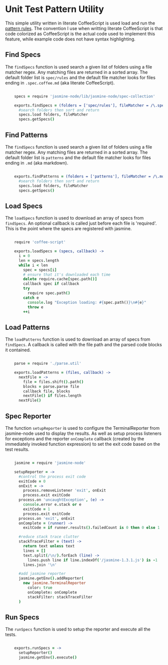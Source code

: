 Unit Test Pattern Utility
=========================

This simple utility written in literate CoffeeScript is used load and run the [pattern rules](../rules). The convention I use when writting literate CoffeeScript is that code colorized as CoffeeScript is the actual code used to implement this feature, while example code does not have syntax highlighting.

Find Specs
----------

The `findSpecs` function is used search a given list of folders using a file matcher regex. Any matching files are returned in a sorted array. The default folder list is `spec/rules` and the default file matcher looks for files ending in `.spec.coffee.md` (aka literate CoffeeScript).

```CoffeeScript

    specs = require 'jasmine-node/lib/jasmine-node/spec-collection'

    exports.findSpecs = (folders = ['spec/rules'], fileMatcher = /\.spec\.coffee\.md$/i) ->
      #search folders then sort and return
      specs.load folders, fileMatcher
      specs.getSpecs()
```

Find Patterns
-------------

The `findSpecs` function is used search a given list of folders using a file matcher regex. Any matching files are returned in a sorted array. The default folder list is `patterns` and the default file matcher looks for files ending in `.md` (aka markdown).

```CoffeeScript

    exports.findPatterns = (folders = ['patterns'], fileMatcher = /\.md$/i) ->
      #search folders then sort and return
      specs.load folders, fileMatcher
      specs.getSpecs()
```

Load Specs
----------

The `loadSpecs` function is used to download an array of specs from `findSpecs`. An optional callback is called just before each file is 'required'. This is the point where the specs are registered with jasmine.

```CoffeeScript

    require 'coffee-script'

    exports.loadSpecs = (specs, callback) ->
      i = 0
      len = specs.length
      while i < len
        spec = specs[i]
        # ensure that it's downloaded each time
        delete require.cache[spec.path()]
        callback spec if callback
        try
          require spec.path()
        catch e
          console.log "Exception loading: #{spec.path()}\n#{e}"
          throw e
        ++i
```

Load Patterns
-------------

The `loadPatterns` function is used to download an array of specs from `findSpecs`. A callback is called with the file path and the parsed code blocks it contained.

```CoffeeScript

    parse = require './parse.util'

    exports.loadPatterns = (files, callback) ->
      nextFile = ->
        file = files.shift().path()
        blocks = parse.parse file
        callback file, blocks
        nextFile() if files.length
      nextFile()
```

Spec Reporter
-------------

The function `setupReporter` is used to configure the TerminalReporter from jasmine-node used to display the results. As well as setup process listeners for exceptions and the reporter `onComplete` callback (created by the immediately invoked function expression) to set the exit code based on the test results.

```CoffeeScript

    jasmine = require 'jasmine-node'

    setupReporter = ->
      #control the process exit code
      exitCode = 0
      onExit = ->
        process.removeListener 'exit', onExit
        process.exit exitCode
      process.on 'uncaughtException', (e) ->
        console.error e.stack or e
        exitCode = 1
        process.exit exitCode
      process.on 'exit', onExit
      onComplete = (runner) ->
        exitCode = if runner.results().failedCount is 0 then 0 else 1

      #reduce stack trace clutter
      stackTraceFilter = (text) ->
        return text unless text
        lines = []
        text.split(/\n/).forEach (line) ->
          lines.push line if line.indexOf('/jasmine-1.3.1.js') is -1
        lines.join '\n'

      #add jasmine reporter
      jasmine.getEnv().addReporter(
        new jasmine.TerminalReporter
          color: true
          onComplete: onComplete
          stackFilter: stackTraceFilter
      )
```

Run Specs
---------

The `runSpecs` function is used to setup the reporter and execute all the tests.

```CoffeeScript

    exports.runSpecs = ->
      setupReporter()
      jasmine.getEnv().execute()
```